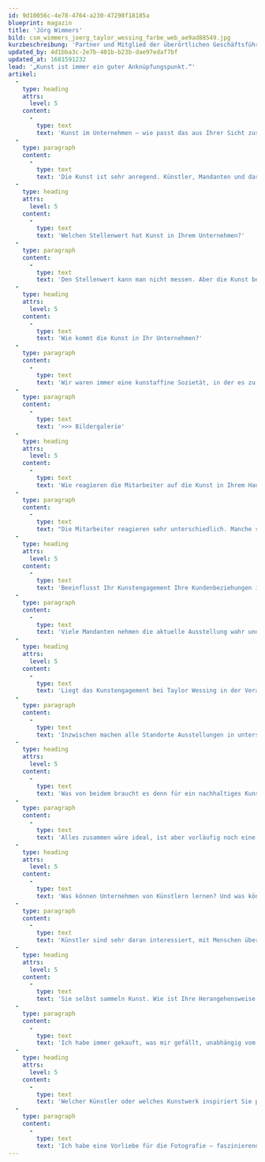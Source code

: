 ```yaml
---
id: 9d10056c-4e78-4764-a230-47298f18185a
blueprint: magazin
title: 'Jörg Wimmers'
bild: csm_wimmers_joerg_taylor_wessing_farbe_web_ae9ad88549.jpg
kurzbeschreibung: 'Partner und Mitglied der überörtlichen Geschäftsführung bei Taylor Wessing, Hamburg'
updated_by: 4d1bba3c-2e7b-401b-b23b-dae97edaf7bf
updated_at: 1681591232
lead: '„Kunst ist immer ein guter Anknüpfungspunkt.“'
artikel:
  -
    type: heading
    attrs:
      level: 5
    content:
      -
        type: text
        text: 'Kunst im Unternehmen – wie passt das aus Ihrer Sicht zusammen?'
  -
    type: paragraph
    content:
      -
        type: text
        text: 'Die Kunst ist sehr anregend. Künstler, Mandanten und das ganze Büroteam profitieren voneinander. Es ergibt sich häufig ein Gespräch über Kunst. Sie ist ein guter Anknüpfungspunkt.'
  -
    type: heading
    attrs:
      level: 5
    content:
      -
        type: text
        text: 'Welchen Stellenwert hat Kunst in Ihrem Unternehmen?'
  -
    type: paragraph
    content:
      -
        type: text
        text: 'Den Stellenwert kann man nicht messen. Aber die Kunst bereichert unseren Arbeitsalltag. Schließlich verbringen wir mehr Zeit im Büro als zu Hause. Da ist es schon wichtig, sich mit inspirierenden Werken zu umgeben.'
  -
    type: heading
    attrs:
      level: 5
    content:
      -
        type: text
        text: 'Wie kommt die Kunst in Ihr Unternehmen?'
  -
    type: paragraph
    content:
      -
        type: text
        text: 'Wir waren immer eine kunstaffine Sozietät, in der es zu allen Zeiten Partner gab, die den Kontakt zu Künstlern hatten, die nach Ausstellungsmöglichkeiten suchten.'
  -
    type: paragraph
    content:
      -
        type: text
        text: '>>> Bildergalerie'
  -
    type: heading
    attrs:
      level: 5
    content:
      -
        type: text
        text: 'Wie reagieren die Mitarbeiter auf die Kunst in Ihrem Hause?'
  -
    type: paragraph
    content:
      -
        type: text
        text: "Die Mitarbeiter reagieren sehr unterschiedlich. Manche sind es nicht gewohnt, in ihrer Freizeit Kunst zu sehen. Die möchten wir anregen. Andere wissen gut Bescheid und zeigen Interesse, mehr zu wissen. Das führt auch gelegentlich zu Spannungen. So haben wir einmal in unserem Empfangsbereich ein „Pissoir“ von einem Hamburger Maler, Karel Novosad, ausgestellt. Mandanten und einige Partner waren empört und verlangten das Bild auszutauschen. Nach dem Motto: In unserer Anwaltskanzlei kann nur Erbauliches hängen. Einige unserer Mitarbeiterinnen haben das verhindert, indem sie gedroht haben, dass es keine Kunstausstellung mehr geben werde, falls das Kunstwerk abgehängt würde. Das hat gesessen. Fortan wurde\_ein\_solches Ansinnen nicht mehr gestellt."
  -
    type: heading
    attrs:
      level: 5
    content:
      -
        type: text
        text: 'Beeinflusst Ihr Kunstengagement Ihre Kundenbeziehungen in irgendeiner Form?'
  -
    type: paragraph
    content:
      -
        type: text
        text: 'Viele Mandanten nehmen die aktuelle Ausstellung wahr und kommentieren sie auch häufig genug. Natürlich ist es auch ein interessantes Marketing. Aber das ist nur ein Aspekt. Hauptsächlich geht es uns darum, dass eine inspirierende Atmosphäre geschaffen wird.'
  -
    type: heading
    attrs:
      level: 5
    content:
      -
        type: text
        text: 'Liegt das Kunstengagement bei Taylor Wessing in der Verantwortung des jeweiligen Standorts oder gibt es eine übergeordnete Leitlinie?'
  -
    type: paragraph
    content:
      -
        type: text
        text: 'Inzwischen machen alle Standorte Ausstellungen in unterschiedlichen Modellen. Teilweise arrangieren Galeristen die Ausstellungen für die Sozietät. Insofern gibt es eine übergeordnete Leitlinie, die Sozietät an den verschiedenen Standorten auch mit Kunst zu verbinden. Einige Hamburger Partner sind sehr in der Kunstszene zu Hause und haben daher den unmittelbaren Kontakt zu den Künstlern.'
  -
    type: heading
    attrs:
      level: 5
    content:
      -
        type: text
        text: 'Was von beidem braucht es denn für ein nachhaltiges Kunstengagement am ehesten: feste Richtlinien oder eher einzelne „Überzeugungstäter“?'
  -
    type: paragraph
    content:
      -
        type: text
        text: 'Alles zusammen wäre ideal, ist aber vorläufig noch eine Illusion. Am wichtigsten ist es, wenn Führungspersonen sich mit Leidenschaft der Kunst verschreiben. Das steckt an und führt immer zum Erfolg!'
  -
    type: heading
    attrs:
      level: 5
    content:
      -
        type: text
        text: 'Was können Unternehmen von Künstlern lernen? Und was können Künstler von Unternehmen lernen?'
  -
    type: paragraph
    content:
      -
        type: text
        text: 'Künstler sind sehr daran interessiert, mit Menschen über ihre Werke zu diskutieren, die nicht so kenntnisreich sind und Anwälte sind von Natur aus neugierig. So ergibt sich eine gute Symbiose.'
  -
    type: heading
    attrs:
      level: 5
    content:
      -
        type: text
        text: 'Sie selbst sammeln Kunst. Wie ist Ihre Herangehensweise, wenn Sie Kunst kaufen?'
  -
    type: paragraph
    content:
      -
        type: text
        text: 'Ich habe immer gekauft, was mir gefällt, unabhängig vom Marktpreis des Künstlers. Damit bin ich eigentlich stets gut gefahren.'
  -
    type: heading
    attrs:
      level: 5
    content:
      -
        type: text
        text: 'Welcher Künstler oder welches Kunstwerk inspiriert Sie persönlich ganz besonders?'
  -
    type: paragraph
    content:
      -
        type: text
        text: 'Ich habe eine Vorliebe für die Fotografie – faszinierend sind zum Beispiel die großformatigen Werke von Andreas Gursky, die man sich allerdings nur in Ausstelllungen ansehen kann.'
---
```

